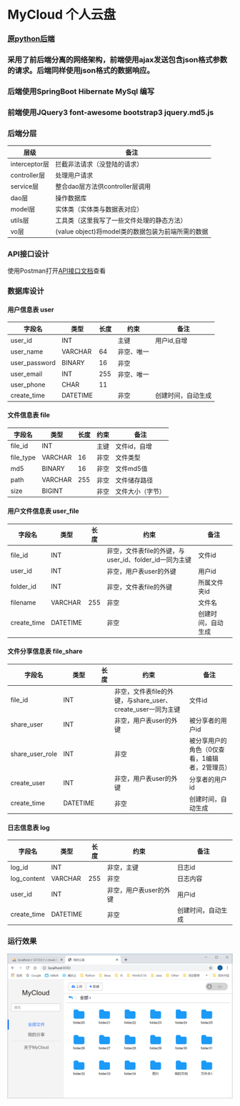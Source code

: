 # MyCloud 个人云盘

### [原python后端](https://github.com/ChenjxJames/MyWebSite)
### 采用了前后端分离的网络架构，前端使用ajax发送包含json格式参数的请求。后端同样使用json格式的数据响应。
### 后端使用SpringBoot Hibernate MySql 编写
### 前端使用JQuery3 font-awesome bootstrap3 jquery.md5.js
 
### 后端分层
| 层级 | 备注 |
| --- | --- |
| interceptor层 | 拦截非法请求（没登陆的请求）|
| controller层 | 处理用户请求 |
| service层	| 整合dao层方法供controller层调用 |
| dao层 | 操作数据库 |
| model层 | 实体类（实体类与数据表对应） |
| utils层 |	工具类（这里我写了一些文件处理的静态方法） |
| vo层 | (value object)将model类的数据包装为前端所需的数据 |

### API接口设计
使用Postman打开[API接口文档](./doc/cloud.postman_collection.json)查看

### 数据库设计
#### 用户信息表 user
| 字段名 | 类型 | 长度 | 约束 | 备注 |
| --- | --- | --- | --- | --- |
| user_id |	INT	|  | 主键 | 用户id,自增 |
| user_name	| VARCHAR | 64 | 非空、唯一 | |
| user_password	| BINARY | 16 | 非空	| |
| user_email | INT | 255 | 非空、唯一 | |
| user_phone | CHAR | 11 | | |		
| create_time | DATETIME | | 非空 | 创建时间，自动生成 |

#### 文件信息表 file
| 字段名 | 类型 | 长度 | 约束 | 备注 |
| --- | --- | --- | --- | --- |
| file_id | INT	| | 主键 | 文件id，自增 |
| file_type	| VARCHAR | 16 | 非空 | 文件类型 |
| md5 | BINARY | 16	| 非空 | 文件md5值 |
| path | VARCHAR | 255 | 非空 | 文件储存路径 |
| size | BIGINT | |	非空 | 文件大小（字节） |

#### 用户文件信息表 user_file
| 字段名 | 类型 | 长度 | 约束 | 备注 |
| --- | --- | --- | --- | --- |
| file_id | INT	| | 非空，文件表file的外键，与user_id、folder_id一同为主键 | 文件id |
| user_id | INT	| | 非空，用户表user的外键 | 用户id |
| folder_id | INT | | 非空，文件表file的外键 | 所属文件夹id |
| filename | VARCHAR |255 | 非空 | 文件名 |
| create_time | DATETIME | | 非空 | 创建时间，自动生成 |

#### 文件分享信息表 file_share
| 字段名 | 类型 | 长度 | 约束 | 备注 |
| --- | --- | --- | --- | --- |
| file_id | INT	| |非空，文件表file的外键，与share_user、create_user一同为主键	| 文件id |
| share_user | INT | | 非空，用户表user的外键 | 被分享者的用户id |
| share_user_role | INT | | 非空 | 被分享用户的角色（0仅查看，1编辑者，2管理员）|
| create_user | INT	| | 非空，用户表user的外键 | 分享者的用户id |
| create_time | DATETIME | | 非空 | 创建时间，自动生成 |

#### 日志信息表 log
| 字段名 | 类型 | 长度 | 约束 | 备注 |
| --- | --- | --- | --- | --- |
| log_id | INT	| |非空，主键	| 日志id |
| log_content | VARCHAR | 255 | 非空 | 日志内容 |
| user_id | INT	| | 非空，用户表user的外键 | 用户id |
| create_time | DATETIME | | 非空 | 创建时间，自动生成 |

### 运行效果
![run](./doc/run.png)